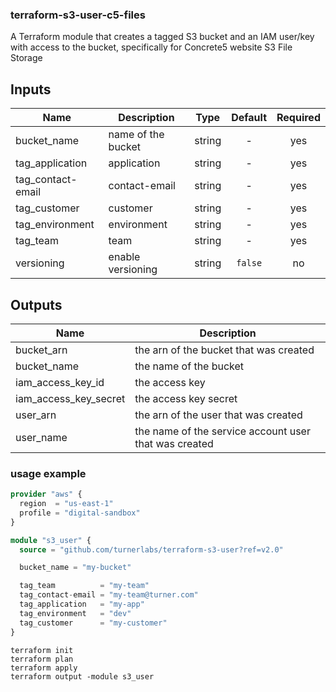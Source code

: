 ### terraform-s3-user-c5-files


A Terraform module that creates a tagged S3 bucket and an IAM user/key with access to the bucket, specifically for Concrete5 website S3 File Storage


## Inputs

| Name | Description | Type | Default | Required |
|------|-------------|:----:|:-----:|:-----:|
| bucket_name | name of the bucket | string | - | yes |
| tag_application | application | string | - | yes |
| tag_contact-email | contact-email | string | - | yes |
| tag_customer | customer | string | - | yes |
| tag_environment | environment | string | - | yes |
| tag_team | team | string | - | yes |
| versioning | enable versioning | string | `false` | no |

## Outputs

| Name | Description |
|------|-------------|
| bucket_arn | the arn of the bucket that was created |
| bucket_name | the name of the bucket |
| iam_access_key_id | the access key |
| iam_access_key_secret | the access key secret |
| user_arn | the arn of the user that was created |
| user_name | the name of the service account user that was created |



### usage example

```terraform
provider "aws" {
  region  = "us-east-1"
  profile = "digital-sandbox"
}

module "s3_user" {
  source = "github.com/turnerlabs/terraform-s3-user?ref=v2.0"

  bucket_name = "my-bucket"

  tag_team          = "my-team"
  tag_contact-email = "my-team@turner.com"
  tag_application   = "my-app"
  tag_environment   = "dev"
  tag_customer      = "my-customer"
}
```

```
terraform init
terraform plan
terraform apply
terraform output -module s3_user
```
